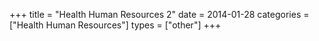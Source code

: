 +++
title = "Health Human Resources 2"
date = 2014-01-28
categories = ["Health Human Resources"]
types = ["other"]
+++
